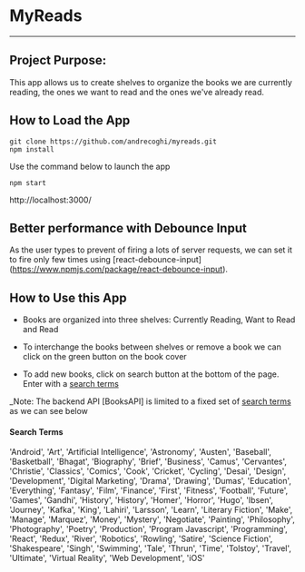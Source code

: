 # MyReads

---

## Project Purpose:

This app allows us to create shelves to organize the books we are currently reading, the ones we want to read and the ones we've already read.

## How to Load the App

```
git clone https://github.com/andrecoghi/myreads.git
npm install
```

Use the command below to launch the app

```
npm start
```
http://localhost:3000/ 

## Better performance with Debounce Input
As the user types to prevent of firing a lots of server requests, we can set it to fire only few times using [react-debounce-input] (https://www.npmjs.com/package/react-debounce-input).

## How to Use this App

- Books are organized into three shelves: Currently Reading, Want to Read and Read
- To interchange the books between shelves or remove a book we can click on the green button on the book cover

- To add new books, click on search button at the bottom of the page.
  Enter with a [search terms](#search-terms)

_Note: The backend API [BooksAPI] is limited to a fixed set of [search terms](#search-terms) as we can see below

#### Search Terms

'Android', 'Art', 'Artificial Intelligence', 'Astronomy', 'Austen', 'Baseball', 'Basketball', 'Bhagat', 'Biography', 'Brief', 'Business', 'Camus', 'Cervantes', 'Christie', 'Classics', 'Comics', 'Cook', 'Cricket', 'Cycling', 'Desai', 'Design', 'Development', 'Digital Marketing', 'Drama', 'Drawing', 'Dumas', 'Education', 'Everything', 'Fantasy', 'Film', 'Finance', 'First', 'Fitness', 'Football', 'Future', 'Games', 'Gandhi', 'History', 'History', 'Homer', 'Horror', 'Hugo', 'Ibsen', 'Journey', 'Kafka', 'King', 'Lahiri', 'Larsson', 'Learn', 'Literary Fiction', 'Make', 'Manage', 'Marquez', 'Money', 'Mystery', 'Negotiate', 'Painting', 'Philosophy', 'Photography', 'Poetry', 'Production', 'Program Javascript', 'Programming', 'React', 'Redux', 'River', 'Robotics', 'Rowling', 'Satire', 'Science Fiction', 'Shakespeare', 'Singh', 'Swimming', 'Tale', 'Thrun', 'Time', 'Tolstoy', 'Travel', 'Ultimate', 'Virtual Reality', 'Web Development', 'iOS'